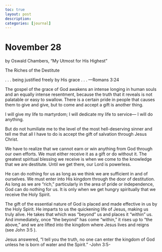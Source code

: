 ```yaml
---
toc: true
layout: post
description:
categories: [journal]
---
```

# November 28

by Oswald Chambers, “My Utmost for His Highest”

The Riches of the Destitute

. . . being justified freely by His grace . . .
—Romans 3:24

The gospel of the grace of God awakens an intense longing in human souls and an equally intense resentment,
because the truth that it reveals is not palatable or easy to swallow.
There is a certain pride in people that causes them to give and give,
but to come and accept a gift is another thing.

I will give my life to martyrdom;
I will dedicate my life to service—
I will do anything.

But do not humiliate me to the level of the most hell-deserving sinner
and tell me that all I have to do is accept the gift of salvation through Jesus Christ.

We have to realize that we cannot earn or win anything from God through our own efforts.
We must either receive it as a gift or do without it.
The greatest spiritual blessing we receive is when we come to the knowledge that we are destitute.
Until we get there, our Lord is powerless.

He can do nothing for us as long as we think we are sufficient in and of ourselves.
We must enter into His kingdom through the door of destitution.
As long as we are “rich,” particularly in the area of pride or independence,
God can do nothing for us.
It is only when we get hungry spiritually that we receive the Holy Spirit.

The gift of the essential nature of God is placed and made effective in us by the Holy Spirit.
He imparts to us the quickening life of Jesus, making us truly alive.
He takes that which was “beyond” us and places it “within” us.
And immediately, once “the beyond” has come “within,” it rises up to “the above,” and we are lifted into the kingdom where Jesus lives and reigns (see John 3:5 ).

Jesus answered, “I tell you the truth, no one can enter the kingdom of God unless he is born of water and the Spirit.” -John 3:5-